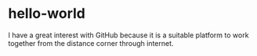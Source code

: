 # hello-world
I have a great interest with GitHub because it is a suitable platform to work together from the distance corner through internet.
